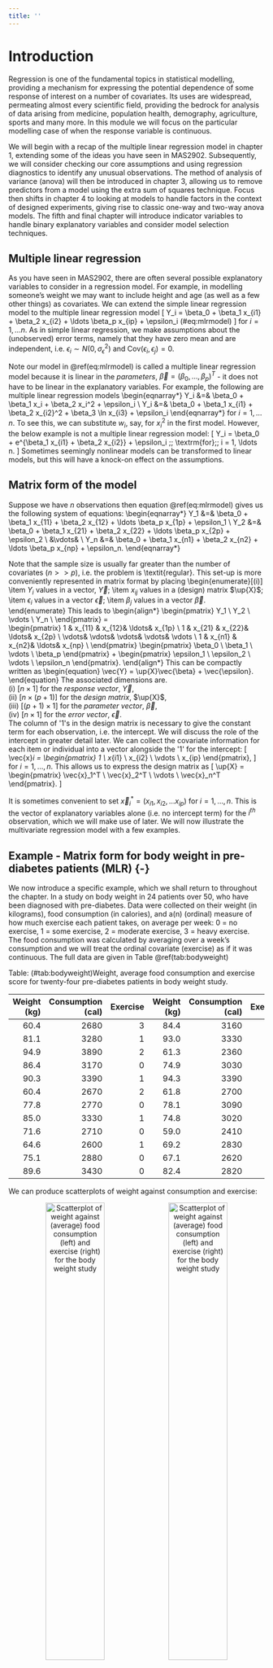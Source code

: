 ```yaml
---
title: ''
---
```


# Introduction

Regression is one of the fundamental topics in statistical modelling, providing a mechanism for expressing the potential dependence of some response of interest on a number of covariates. Its uses are widespread, permeating almost every scientific field, providing the bedrock for analysis of data arising from medicine, population health, demography, agriculture, sports and many more. In this module we will focus on the particular modelling case of when the response variable is continuous.

We will begin with a recap of the multiple linear regression model in chapter 1, extending some of the ideas you have seen in MAS2902. Subsequently, we will consider checking our core assumptions and using regression diagnostics to identify any unusual observations. The method of analysis of variance (anova) will then be introduced in chapter 3, allowing us to remove predictors from a model using the extra sum of squares technique. Focus then shifts in chapter 4 to looking at models to handle factors in the context of designed experiments, giving rise to classic one-way and two-way anova models. The fifth and final chapter will introduce indicator variables to handle binary explanatory variables and consider model selection techniques.

<!-- The long-term aim is to build towards a framework of a general linear model, which will itself be developed further in MAS3906 (should you take this optional module) to allow for response variables of alternative types, i.e. binary or count data, via a generalised linear model. -->

## Multiple linear regression
As you have seen in MAS2902, there are often several possible explanatory variables to consider in a regression model. For example, in modelling someone’s weight we may want to include height and age (as well as a few other things) as covariates. We can extend the simple linear regression model to the multiple linear regression model
\[
Y_i = \beta_0 + \beta_1 x_{i1} + \beta_2 x_{i2} + \ldots \beta_p x_{ip} + \epsilon_i (\#eq:mlrmodel)
\]
for $i = 1, \ldots n$. As in simple linear regression, we make assumptions about the (unobserved) error terms, namely that they have zero mean and are independent, i.e. $\epsilon_i \sim N(0, \sigma_{\epsilon}^2)$ and $\textrm{Cov}(\epsilon_i, \epsilon_j) = 0$.

Note our model in \@ref(eq:mlrmodel) is called a multiple linear regression model because it is linear in the *parameters*, $\vec{\beta}  = \left(\beta_0, \ldots, \beta_p\right)^T$ - it does not have to be linear in the explanatory variables. For example, the following are multiple linear regression models
\begin{eqnarray*}
Y_i &=& \beta_0 + \beta_1 x_i + \beta_2 x_i^2 + \epsilon_i \\
Y_i &=& \beta_0 + \beta_1 x_{i1} + \beta_2 x_{i2}^2 + \beta_3 \ln x_{i3} + \epsilon_i
\end{eqnarray*}
for $i = 1, \ldots n$. To see this, we can substitute $w_i$, say, for $x_i^2$ in the first model. However, the below example is not a multiple linear regression model:
\[
Y_i = \beta_0 + e^{\beta_1 x_{i1} + \beta_2 x_{i2}} + \epsilon_i \;\; \textrm{for}\;\; i = 1, \ldots n.
\]
Sometimes seemingly nonlinear models can be transformed to linear models, but this will have a knock-on effect on the assumptions.

## Matrix form of the model
Suppose we have $n$ observations then equation \@ref(eq:mlrmodel) gives us the following system of equations:
\begin{eqnarray*}
Y_1 &=& \beta_0 + \beta_1 x_{11} + \beta_2 x_{12} + \ldots \beta_p x_{1p} + \epsilon_1 \\
Y_2 &=& \beta_0 + \beta_1 x_{21} + \beta_2 x_{22} + \ldots \beta_p x_{2p} + 
\epsilon_2 \\
&\vdots& \\
Y_n &=& \beta_0 + \beta_1 x_{n1} + \beta_2 x_{n2} + \ldots \beta_p x_{np} + 
\epsilon_n.
\end{eqnarray*}

Note that the sample size is usually far greater than the number of covariates ($n>>p$), i.e. the problem is \textit{regular}. This set-up is more conveniently represented in matrix format by placing
\begin{enumerate}[(i)]
\item $Y_i$ values in a vector, $\vec{Y}$;
\item $x_{ij}$ values in a (design) matrix $\up{X}$;
\item $\epsilon_i$ values in a vector $\vec{\epsilon}$;
\item $\beta_j$ values in a vector $\vec{\beta}$.
\end{enumerate}
This leads to
\begin{align*}
\begin{pmatrix}
        Y_1 \\
	Y_2 \\
 	\vdots \\
 	Y_n \\
         \end{pmatrix} =  
             \begin{pmatrix}
	1 & x_{11} & x_{12}& \ldots& x_{1p} \\
	1 & x_{21} & x_{22}& \ldots& x_{2p} \\
\vdots& \vdots& \vdots& \vdots& \vdots \\
	1 & x_{n1} & x_{n2}& \ldots& x_{np} \\
         \end{pmatrix}
         \begin{pmatrix}
        \beta_0 \\
	\beta_1 \\
 	\vdots \\
 	\beta_p
         \end{pmatrix} +
         \begin{pmatrix}
       	\epsilon_1 \\
	\epsilon_2 \\
	\vdots \\
 	\epsilon_n
         \end{pmatrix}.
   \end{align*}
This can be compactly written as
\begin{equation}
\vec{Y} = \up{X}\vec{\beta} + \vec{\epsilon}.
\end{equation}
The associated dimensions are.   
(i) $[n \times 1]$ for the *response vector*, $\vec{Y}$,  
(ii) $[n \times (p+1)]$ for the *design matrix*, $\up{X}$,  
(iii) $[(p+1) \times 1]$ for the *parameter vector*, $\vec{\beta}$,  
(iv) $[n \times 1]$ for the *error vector*, $\vec{\epsilon}$.  
The column of '1's in the design matrix is necessary to give the constant term for each observation, i.e. the intercept. We will discuss the role of the intercept in greater detail later. We can collect the covariate information for each item or individual into a vector alongside the '1' for the intercept:
\[
\vec{x}_i =
\begin{pmatrix}
1 \\
x_{i1} \\
x_{i2} \\
\vdots \\
x_{ip}
\end{pmatrix},
\]
for $i = 1, \ldots, n$. This allows us to express the design matrix as
\[
\up{X} =
\begin{pmatrix}
\vec{x}_1^T \\
\vec{x}_2^T \\
\vdots \\
\vec{x}_n^T
\end{pmatrix}.
\]

It is sometimes convenient to set $\vec{x}_i^* = (x_{i1}, x_{i2}, \ldots x_{ip})$
for $i = 1, \ldots, n$. This is the vector of explanatory variables alone (i.e. no intercept term) for the $i^{th}$ observation, which we will make use of later. We will now illustrate the multivariate regression model with a few examples. 

## Example - Matrix form for body weight in pre-diabetes patients (MLR) {-}
We now introduce a specific example, which we shall return to throughout the chapter. In a study on body weight in 24 patients over 50, who have been diagnosed with pre-diabetes. Data were collected on their weight (in kilograms), food consumption (in calories), and a(n) (ordinal) measure of how much exercise each patient takes, on average per week: 0 = no exercise, 1 = some exercise, 2 = moderate exercise, 3 = heavy exercise. The food consumption was calculated by averaging over a week’s consumption and we will treat the ordinal covariate (exercise) as if it was continuous. The full data are given in Table \@ref(tab:bodyweight)


Table: (\#tab:bodyweight)Weight, average food consumption and exercise score for twenty-four pre-diabetes patients in body weight study.

| Weight (kg)| Consumption (cal)| Exercise| Weight (kg)| Consumption (cal)| Exercise|
|-----------:|-----------------:|--------:|-----------:|-----------------:|--------:|
|        60.4|              2680|        3|        84.4|              3160|        0|
|        81.1|              3280|        1|        93.0|              3330|        0|
|        94.9|              3890|        2|        61.3|              2360|        2|
|        86.4|              3170|        0|        74.9|              3030|        0|
|        90.3|              3390|        1|        94.3|              3390|        0|
|        60.4|              2670|        2|        61.8|              2700|        2|
|        77.8|              2770|        0|        78.1|              3090|        0|
|        85.0|              3330|        1|        74.8|              3020|        1|
|        71.6|              2710|        0|        59.0|              2410|        0|
|        64.6|              2600|        1|        69.2|              2830|        2|
|        75.1|              2880|        0|        67.1|              2620|        0|
|        89.6|              3430|        0|        82.4|              2820|        1|

We can produce scatterplots of weight against consumption and exercise:

<div class="figure" style="text-align: center">
<img src="multiplelinearreg_files/figure-html/unnamed-chunk-1-1.png" alt="Scatterplot of weight against (average) food consumption (left) and exercise (right) for the body weight study" width="48%" /><img src="multiplelinearreg_files/figure-html/unnamed-chunk-1-2.png" alt="Scatterplot of weight against (average) food consumption (left) and exercise (right) for the body weight study" width="48%" />
<p class="caption">(\#fig:unnamed-chunk-1)Scatterplot of weight against (average) food consumption (left) and exercise (right) for the body weight study</p>
</div>

Comments:   

1. We see that body weight is approximately linearly related to food consumption with a positive slope. There may be one unusual observation (top-right)? Could this be influential? Could others? We will consider these questions in more detail in the next chapter.  

1. There is some evidence that body weight declines with increasing exercise but the effect is possibly being masked by the variability in food consumption. Note that we observe vertical strips when dealing with ordinal variables so trends are perhaps harder to see. 

We wish to fit the model:
\[
\gap{Y_i = \beta_0 + \beta_1 x_{i1} + \beta_2 x_{i2} + \epsilon_i}
\]
for $i = 1, \ldots, n$, where $x_{i1}$ is food consumption and $x_{i2}$ is exercise for the $i^{th}$ patient. Equivalently, using our matrix formulation, we can express the model as
\[
\gap{\vec{Y} = \up{X}\vec{\beta} + \vec{\epsilon}}
\]
We can define the relevant quantities using the available data for the multiple linear regression model as follows:
\begin{align*}
\gap{
\vec{Y} =
\begin{pmatrix}
    60.4     \\
	81.1 \\
  \vdots \\
 	82.4 \\
         \end{pmatrix}, 
         	\up{X} =
     \begin{pmatrix}
	1 & 2680& 3  \\
	1 & 3280& 1  \\
  \vdots& \vdots& \vdots \\
	1 & 2820& 1 \\
         \end{pmatrix},
         \vec{\beta} = \begin{pmatrix}
        \beta_0 \\
	\beta_1 \\
	\beta_2 \\
         \end{pmatrix},
         \vec{\epsilon} =    \begin{pmatrix}
  \epsilon_1 \\
	\epsilon_2 \\
  \vdots \\
	\epsilon_{24} \\
         \end{pmatrix}.}
   \end{align*}

Note that both $\vec{Y}$ and $\vec{\epsilon}$ are unchanged by the addition of variables since these are fixed data in the case of the former, and, as yet, unknown errors in the case of the latter - note that since there is a single error term, $\epsilon_i$, for each observation, $Y_i$, the errors will always form a vector of length $n$. 

The residuals (which estimate the errors) can also be collected in a vector of length $n$, but we only know the values of the residuals *after* model fitting and their values will be different under each model. Both $\up{X}$ and $\vec{\beta}$ do change, with the addition of a column and row respectively for each additional covariate.

## Parameter estimation
Having set up the model, how do we obtain estimates for the unknown parameters? One approach is to use maximum likelihood. 

In order to set the scene, recall that our key assumptions are normality, zero mean, common variance and independence of the errors, i.e. $\epsilon_i \sim N(0, \sigma_{\epsilon}^2)$ and $\textrm{Cov}(\epsilon_i, \epsilon_j) = 0$. Since $Y_i = \beta_0 + \beta_1 x_{i1} + \ldots + \beta_p x_{ip} + \epsilon_i$, then the normality assumption on $\epsilon_i$ induces a normal distribution on each $Y_i$ (and, in turn, the vector $\vec{Y}$). The values for the covariates are fixed, as are the true (usually unknown) values of $\vec{\beta}$ so these just serve as constants when thinking about the distribution of $Y_i$. 

Furthermore, the assumption of independence also carries through and the variance is unaltered (since we are simply adding scalars to a random variable). This tells us that $Y_i \mid \vec{x}_i, \vec{\beta}, \sigma_{\epsilon}^2 \sim N(\beta_0 + \beta_1 x_{i1} + \ldots + \beta_p x_{ip}, \sigma_{\epsilon}^2)$ for $i = 1, \ldots, n$. This can be written more compactly as $Y_i \mid \vec{x}_i, \vec{\beta}, \sigma_{\epsilon}^2 \sim N(\vec{x}_i^T\vec{\beta}, \sigma_{\epsilon}^2)$. 

Before going further, recall that the probability density function for a univariate normal random variable, $Y \sim N(\mu, \sigma^2)$, is:
\[
\gap{f(y \mid \mu, \sigma^2) = \frac{1}{\sqrt{2\pi\sigma^2}}
\exp\left\{-\frac{(y - \mu)^2}{2\sigma^2}\right\}}
\]

The likelihood principle instructs us to pick values of the parameters that maximise the likelihood. If observations are independent (as we have just shown they are here), then the likelihood function for all observations is a product of the individual normal densities for each observation of the form:
\[
\gap{L(\mu, \sigma^2 \mid y_1, \ldots, y_n) = \prod_{i=1}^n f(y_i \mid \mu, \sigma^2).}
\]
Now, for our multiple linear regression model, we have
\begin{align*}
\gap{L(\vec{\beta}, \sigma_{\epsilon}^2 \mid y_1, \ldots, y_n, \up{X})} &\gap{= \prod_{i=1}^n f(y_i \mid \vec{x}_i, \vec{\beta}, \sigma_{\epsilon}^2)} \\
&\gap{= \prod_{i=1}^n \frac{1}{\sqrt{2\pi\sigma_{\epsilon}^2}}
\exp\left\{-\frac{(y_i - \vec{x}_i^T\vec{\beta})^2}{2\sigma_{\epsilon}^2}\right\}} \\
&\gap{= (2\pi\sigma_{\epsilon}^2)^{-n/2}
\exp\left\{-\frac{1}{2\sigma_{\epsilon}^2}\sum_{i=1}^n (y_i - \vec{x}_i^T\vec{\beta})^2 \right\}}  \\
&\gap{= (2\pi)^{-n/2} (\sigma_{\epsilon}^2)^{-n/2}
\exp\left\{-\frac{1}{2\sigma_{\epsilon}^2}\sum_{i=1}^n (y_i - \vec{x}_i^T\vec{\beta})^2 \right\}} \\
\end{align*}

### Estimation of $\vec{\beta}$
To estimate the parameter vector, $\vec{\beta}$ we consider the log-likelihood since this is typically easier to work with, being additive as opposed to multiplicative. The log-likelihood is given by
\begin{equation*}
\gap{\ell(\vec{\beta}, \sigma_{\epsilon}^2 \mid y_1, \ldots, y_n, \up{X}) = -\frac{n}{2} \ln(2\pi) -\frac{n}{2} \ln (\sigma_{\epsilon}^2) - \frac{1}{2\sigma_{\epsilon}^2} \sum_{i=1}^n (y_i - \vec{x}_i^T\vec{\beta})^2}
\end{equation*}
We could (partially) differentiate with respect to each element of $\vec{\beta}$ and this would lead to a system of equations (with a lot of structure) known as the normal equations. However, it is easier to consider the matrix formulation of the model by noting that
\[
\sum_{i=1}^n (y_i - \vec{x}_i^T\vec{\beta})^2 = (\vec{y} - \up{X}\vec{\beta})^T
(\vec{y} - \up{X}\vec{\beta})
\]

This is, in fact, the exact quantity that is minimised using the method of least squares, which can also be used to estimate the parameters for this model (and simple linear regression). Now, ignoring the constant terms (by treating $\sigma_{\epsilon}^2$ as fixed at this stage), we wish to minimise
\begin{align*}
\gap{(\vec{y} - \up{X}\vec{\beta})^T (\vec{y} - \up{X}\vec{\beta})} &\gap{=
(\vec{y}^T - \vec{\beta}^T\up{X}^T)(\vec{y} - \up{X}\vec{\beta})} \\
&\gap{= \vec{y}^T\vec{y} - \vec{y}^T\up{X}\vec{\beta} - \vec{\beta}^T\up{X}^T\vec{y} + \vec{\beta}^T\up{X}^T \up{X}\vec{\beta}}
\end{align*}

By noting that $\vec{y}^T\up{X}\vec{\beta}$ is a scalar we can rewrite this as its transpose, i.e. $\vec{y}^T\up{X}\vec{\beta} = \vec{\beta}^T\up{X}^T\vec{y}$. Hence
\[
\gap{(\vec{y} - \up{X}\vec{\beta})^T (\vec{y} - \up{X}\vec{\beta}) = 
\vec{y}^T\vec{y} -  2\vec{\beta}^T\up{X}^T\vec{y} + \vec{\beta}^T\up{X}^T \up{X}\vec{\beta}}
\]

We can now differentiate to obtain
\[
\gap{\frac{\partial \ell}{\partial \vec{\beta}} = -  2\up{X}^T\vec{y} + 2\up{X}^T \up{X}\vec{\beta}}
\]

Setting equal to zero and solving for $\vec{\beta}$ leads to the solution
\begin{equation}
\gap{\vec{\hat{\beta}} = (\up{X}^T\up{X})^{-1}\up{X}^T\vec{y}}
\end{equation}

This estimate exists as long as the inverse exists, i.e. no column of $\up{X}$ is a linear combination of other columns, i.e. there is no multicollinearity. We have to be careful that no columns of $\up{X}$ are \textit{nearly} linearly related as this can be harder to detect and leads to serious issues; we will discuss multicollinearity in more detail in section \@ref(sec:multicol).

### Estimation of $\sigma_{\epsilon}^2$
We can estimate $\sigma_{\epsilon}^2$ in a similar fashion (now treating $\vec{\beta}$ as fixed), using maximum likelihood once more. Recall that
\begin{equation*}
\ell(\vec{\beta}, \sigma_{\epsilon}^2 \mid y_1, \ldots, y_n, \up{X}) = -\frac{n}{2} \ln(2\pi) -\frac{n}{2} \ln (\sigma_{\epsilon}^2) - \frac{1}{2\sigma_{\epsilon}^2} \sum_{i=1}^n (y_i - \vec{x}_i^T\vec{\beta})^2.
\end{equation*}

For ease of calculation we let $\tau = \sigma_{\epsilon}^2$ and then differentiating with respect to $\tau$ we obtain
\begin{equation*}
\gap{\frac{\partial \ell}{\partial\tau} = -\frac{n}{2\tau} + 
\frac{\sum (y_i - \vec{x}_i^T\vec{\beta})^2}{2\tau^2}}
\end{equation*}

Setting the above equal to zero and solving for $\tau$ we obtain
\begin{equation}
\gap{\hat{\tau} = \frac{\sum (y_i - \vec{x}_i^T\vec{\beta})^2}{n} = 
\frac{\sum (y_i - \hat{y_i})^2}{n}.}
\end{equation}

However, this is a biased estimate (akin to the sample variance bias problem), so we adjust for the fact that we have estimated the $p$-vector $\vec{\beta}$ by using
$$
\gap{\hat{\sigma}_{\epsilon}^2 = s^2 = \frac{\sum (y_i - \hat{y_i})^2}{n - p - 1} } (\#eq:ssquared)
$$

where $p$ is the number of explanatory variables in the model. Note that $\vec{\beta}$ has length $k = p+1$ typically, with the additional intercept term.

### Residuals, fitted values and the 'hat matrix' {#sec:resfithat}
The vector of residuals (which estimate the errors) can be obtained by subtraction after model fitting, namely as 'observed - fitted'
\begin{align*}
\gap{\vec{\hat{\epsilon}}} &\gap{= \vec{y} - \hat{\vec{y}}} \\
&\gap{= \vec{y} - \up{X}\vec{\hat{\beta}},}
\end{align*}
where the fitted values are found as $\hat{\vec{y}} = \up{X}\vec{\hat{\beta}}$.

#### The hat matrix {-}
We can rewrite the estimate for the errors by substituting in $\vec{\hat{\beta}} = (\up{X}^T\up{X})^{-1}\up{X}^T\vec{y}$ to obtain 
\begin{align*}
\gap{\vec{\hat{\epsilon}}} &\gap{= \vec{y} - \up{X}(\up{X}^T\up{X})^{-1}\up{X}^T\vec{y}} \\
&\gap{= (\up{I} - \up{X}(\up{X}^T\up{X})^{-1}\up{X}^T) \vec{y}} \\
&\gap{= (\up{I} - \up{H})\vec{y},}
\end{align*}
where $\up{H} = \up{X}(\up{X}^T\up{X})^{-1}\up{X}^T$. $\up{H}$ is known as the 'hat' matrix since
\begin{align*}
\gap{\hat{\vec{y}}} &\gap{= \up{X}\hat{\vec{\beta}}} \\
&\gap{= \up{X}(\up{X}^T\up{X})^{-1}\up{X}^T\vec{y}} \\
&\gap{= \up{H}\vec{y}.}
\end{align*}

Hence, multiplying by $\up{H}$ converts $\vec{y}$ to $\hat{\vec{y}}$, i.e. it is the matrix that puts a hat on $\vec{y}$. The hat matrix is an $n \times n$ matrix with elements
\begin{align*}
\gap{\up{H} =
\begin{pmatrix}
  h_{11}& h_{12}& \ldots& h_{1n} \\
  h_{21}& h_{22}& \ldots& h_{2n} \\
  \vdots& \vdots& & \vdots \\
  h_{n1}& h_{n2}& \ldots& h_{nn} \\
         \end{pmatrix}} \;\;\;\;
\end{align*}

The diagonal values of $\up{H}$ (i.e. the $h_{ii}$ values for $i = 1, \ldots, n$) are called the leverages (see chapter 2).

### Properties of the hat matrix
It turns out that the hat matrix, $\up{H}$, has some useful properties, which will prove to be handy later. Namely, 

1. $\up{H}$ is symmetric, whereby $\up{H}^T = \up{H}$,
1. $\up{H}$ is idempotent, i.e $\up{H}^2 = \up{H}\up{H} = \up{H}$.

#### Proof {-}
1. <span style="color: red">Now</span>
\begin{align*}
\gap{\up{H}^T} &\gap{=\Bigl(\up{X} (\up{X}^T\up{X})^{-1} \up{X}^T\Bigr)^T} \\
&\gap{= \up{X}\left(\up{X}^T\up{X})^{-1}\right)^T \up{X}^T} \\
&\gap{= \up{X}\left(\up{X}^T\up{X})^T\right)^{-1} \up{X}^T} \\
&\gap{= \up{X} (\up{X}^T\up{X})^{-1} \up{X}^T} \\
&\gap{= \up{H}.} \\
\end{align*}
1. <span style="color: red">We now have</span>
\begin{align*}
\gap{\up{H}\up{H}} &\gap{= \Bigl(\up{X} (\up{X}^T\up{X})^{-1} \up{X}^T\Bigr) \Bigl(\up{X} (\up{X}^T\up{X})^{-1} \up{X}^T\Bigr)}  \\
&\gap{= \up{X} (\up{X}^T\up{X})^{-1} \up{X}^T\up{X} (\up{X}^T\up{X})^{-1} \up{X}^T} \\
&\gap{= \up{X} (\up{X}^T\up{X})^{-1} \up{X}^T} \\
&\gap{= \up{H}.} \\
\end{align*}

<!-- ## Example: Simple linear regresion analysis of bodyweight data {-} -->
<!-- We are now in a position to estimate the parameters for the data on pre-diabetes patients introduced earlier. Recall that for the simple linear regression model for the bodyweight data we have the data and design matrix: -->
<!-- \begin{align*} -->
<!-- \vec{Y} = -->
<!-- \begin{pmatrix} -->
<!--   60.4 \\ -->
<!-- 	81.1 \\ -->
<!--   \vdots \\ -->
<!--  	82.4 \\ -->
<!--          \end{pmatrix}, \;\;\;\; -->
<!--          	\up{X} = -->
<!--      \begin{pmatrix} -->
<!-- 	1 & 2680  \\ -->
<!-- 	1 & 3280  \\ -->
<!--   \vdots& \vdots \\ -->
<!-- 	1 & 2820 \\ -->
<!-- \end{pmatrix} -->
<!-- \end{align*} -->

<!-- Hence we can use matrix algebra to calculate -->
<!-- \begin{align*} -->
<!-- \up{X}^T\up{X} &= -->
<!-- \begin{pmatrix} -->
<!-- 24 & 71560  \\ -->
<!-- 71560 & 216577400  \\ -->
<!-- \end{pmatrix}, \\ -->
<!-- \up{X}^T\vec{y} &= \begin{pmatrix} -->
<!-- 1837.50 \\ -->
<!-- 5570449 \\ -->
<!-- \end{pmatrix}. -->
<!-- \end{align*} -->

<!-- We can then find  -->
<!-- \begin{align*} -->
<!-- \gap{(\up{X}^T\up{X})^{-1} = \frac{1}{(24\times 216577400 - 71560^2)} -->
<!-- \begin{pmatrix} -->
<!-- 216577400 & -71560  \\ -->
<!-- -71560 & 24  \\ -->
<!-- \end{pmatrix}} -->
<!-- \end{align*} -->

<!-- Simplifying, we obtain (to 2 d.p.) -->
<!-- \begin{align*} -->
<!-- \gap{ -->
<!-- (\up{X}^T\up{X})^{-1} =  -->
<!-- \begin{pmatrix} -->
<!-- 2.81 & -9.29 \times 10^{-4}  \\ -->
<!-- -9.29 \times 10^{-4} & 3.12 \times 10^{-7}  \\ -->
<!-- \end{pmatrix}} -->
<!-- \end{align*} -->

<!-- So the parameter estimates can be found as -->
<!-- \begin{align*} -->
<!-- \vec{\beta} &= \begin{pmatrix} -->
<!-- 2.81 & -9.29 \times 10^{-4}  \\ -->
<!-- -9.29 \times 10^{-4} & 3.12 \times 10^{-7}  \\ -->
<!-- \end{pmatrix} -->
<!-- \begin{pmatrix} -->
<!-- 1837.50 \\ -->
<!-- 5570449 \\ -->
<!-- \end{pmatrix} \\ -->
<!-- &= \begin{pmatrix} -->
<!-- -8.573 \\ -->
<!-- 0.029 \\ -->
<!-- \end{pmatrix} \\ -->
<!-- \end{align*} -->

<!-- The fitted line is thus -->
<!-- \[ -->
<!-- \gap{\textrm{Weight} = -8.573 + 0.029\times \textrm{Consumption}.} -->
<!-- \]  -->

<!-- This can be interpreted in the usual way, i.e. body weight goes up by 0.029 kg for every additional calorie consumed. This is not particularly helpful in this instance, and it may be more meaningful to express this as the change per 100 calories, say (which would equate to an approximate 3 kg weight increase since $0.029 \times 100 = 2.9$). Note that, as an alternative, we could change the units of the calorie variable at the outset, i.e. before fitting the model, to achieve the same result. -->

<!-- We can also calculate the fitted values -->
<!-- \begin{align*} -->
<!-- \gap{ -->
<!-- \hat{\vec{y}} = \up{X}\hat{\vec{\beta}} = -->
<!-- \begin{pmatrix} -->
<!-- 67.95 \\ -->
<!-- 85.08 \\ -->
<!-- \vdots \\ -->
<!-- 71.95 -->
<!-- \end{pmatrix} \\} -->
<!-- \end{align*} -->

<!-- From the fitted values we can also calculate the residuals -->
<!-- \begin{align*} -->
<!-- \gap{\vec{\hat{\epsilon}} = \vec{y} - \vec{\hat{y}} =  -->
<!-- \begin{pmatrix} -->
<!-- -7.55 \\ -->
<!-- -3.98 \\ -->
<!-- \vdots \\ -->
<!-- 10.45 -->
<!-- \end{pmatrix} \\} -->
<!-- \end{align*} -->

## Example: Multiple linear regresion analysis of bodyweight data {-}
We are now in a position to estimate the parameters for the data on pre-diabetes patients introduced earlier. First we recall that for the multiple linear regression model for the bodyweight data we have the design matrix given by:
\begin{align*}
\up{X} =
     \begin{pmatrix}
	1 & 2680& 3  \\
	1 & 3280& 1  \\
  \vdots& \vdots& \vdots \\
	1 & 2820& 1 \\
\end{pmatrix}
\end{align*}
Using matrix algebra we can calculate
\begin{align*}
\up{X}^T\up{X} &=
\begin{pmatrix}
24 & 71560 & 19  \\
71560 & 216577400 &  55380\\
19 & 55380 &  35\\
\end{pmatrix} \\
\up{X}^T\vec{y} &= \begin{pmatrix}
1837.50 \\
5570449 \\
1354.60
\end{pmatrix}.
\end{align*}

Taking the (3 by 3) matrix inverse we get 

\begin{align*}
(\up{X}^T\up{X})^{-1} = 
\begin{pmatrix}
3.02 & -9.69 \times 10^{-4} & -0.10 \\
-9.69 \times 10^{-4} & 3.20 \times 10^{-7} & 2.04 \times 10^{-5} \\
-0.10 & 2.04 \times 10^{-5} & 0.05 \\
\end{pmatrix}
\end{align*}

Hence, the parameter estimates can be found as

\begin{eqnarray*}
\gap{
\vec{\beta} = (\up{X}^T\up{X})^{-1}\up{X}^T\vec{y}
= (-2.104, 0.027, -3.278)^T.}
\end{eqnarray*}
Note that we can also calculate $\vec{\hat{y}} = \up{X}\vec{\hat{\beta}}$ from the above, and subsequently $\vec{\hat{\varepsilon}} = \vec{y} - \vec{\hat{y}}$. The fitted line for the multiple linear regression model is 
\[
\gap{\textrm{Weight} = -2.014 + 0.027\times \textrm{Consumption} -3.278\times\textrm{Exercise}.}
\]
This can be interpreted in a similar way to simple linear regression, but with a few caveats:

- body weight goes up by 0.027 kg for every additional calorie consumed, \textit{for a fixed value of exercise}.  

- body weight decreases by around 3.3 kg as individuals move up an exercise category, \textit{for a fixed amount of consumption}.  

- be careful not to interpret the above as exercise being 'more important' than consumption due to having a larger coefficient - the scales of the variables are different and we also have no idea (yet!) whether these values are significant.

It may be more meaningful to express the change due to consumption in different units. Also, note that the values of the parameter estimates change with the introduction (or removal) of variables into (from) the model - this is always the case (unless the covariates are independent), no matter how significant (or not) they are. This is important when building a regression model.

We have seen that fitting a multiple linear regression model with two covariates can be achieved `by hand'. However, it is clear that as we look to build more complex models then it may be advantageous to use software - we will see how to do this in section \@ref(sec:mlrinr).

## Expectations, variances and inference
We now consider the properties of the estimators $\vec{\hat{\beta}}$ and $\vec{\hat{\epsilon}}$, i.e. is $\vec{\hat{\beta}}$ unbiased? This will allow us, among other things, to assess the significance (or otherwise) of the parameter estimates. We begin by considering the expectation and variance of $\vec{\hat{\beta}}$.

### Expectation of $\vec{\hat{\beta}}$
Now,
\begin{align*}
\gap{\E\left[\vec{\hat{\beta}}\right]} &\gap{= \E\left[\left(\up{X}^T\up{X}\right)^{-1}\up{X}^T\vec{Y}\right]} \\
&\gap{= \left(\up{X}^T\up{X}\right)^{-1}\up{X}^T \E[\vec{Y}]} \\
&\gap{= \left(\up{X}^T\up{X}\right)^{-1}\up{X}^T \up{X}\vec{\beta}} \\
&\gap{= \vec{\beta}}
\end{align*}

Hence, $\vec{\hat{\beta}}$ is an unbiased estimator of $\vec{\beta}$.

### Variance of $\vec{\hat{\beta}}$
Before looking at the variance in detail we note
\[
\left\{\left(\up{X}^T\up{X}\right)^{-1}\up{X}^T\right\}^T = \up{X}\left\{\left(\up{X}^T\up{X}\right)^{-1}\right\}^T = \up{X}\left(\up{X}^T\up{X}\right)^{-1}
\]
since $(\up{X}^T\up{X})^{-1}$ is a symmetric matrix.

We are now in a position to look at the variance
\begin{align*}
\gap{\Var\left[\vec{\hat{\beta}}\right]} &\gap{= \Var\left[\left(\up{X}^T\up{X}\right)^{-1}\up{X}^T\vec{Y}\right]} \\
&\gap{= \left(\up{X}^T\up{X}\right)^{-1}\up{X}^T \Var\left[\vec{Y}\right] \left\{\left(\up{X}^T\up{X}\right)^{-1}\up{X}^T\right\}^T} \\
&\gap{= \left(\up{X}^T\up{X}\right)^{-1}\up{X}^T \up{I}\sigma_{\epsilon}^2 \up{X}\left(\up{X}^T\up{X}\right)^{-1}} \\
&\gap{= \sigma_{\epsilon}^2 \left(\up{X}^T\up{X}\right)^{-1}\up{X}^T \up{X}\left(\up{X}^T\up{X}\right)^{-1}} \\
&\gap{= \sigma_{\epsilon}^2 \left(\up{X}^T\up{X}\right)^{-1}}
\end{align*}

### Inference for $\vec{\hat{\beta}}$ {#sec:inferforbetahat}
Since $\vec{\hat{\beta}}$ consists of linear combinations of the $Y_i$'s, which are independent and normally distributed, it has a multivariate normal distribution, namely $\vec{\hat{\beta}} \sim N_{p+1}\left(\vec{\beta}, \sigma_{\epsilon}^2 (\up{X}^T\up{X})^{-1}\right)$ and each of the individual parameter estimates are univariate normal (due to properties of the multivariate normal distribution). Their (individual) significance can be asssessed via the test statistic 
\[
\gap{\hat{\beta_j}\bigg/\sqrt{v_{jj}s^2} \sim t_{n-p-1}}
\]
where $v_{jj}$ is the $(j+1)^{th}$ diagonal element of $\up{V} = (\up{X}^T\up{X})^{-1}$, and $s^2$ is our (unbiased) estimate of $\sigma_{\epsilon}^2$ from equation \@ref(eq:ssquared). Note the use of the $t$-distribution since we must also estimate $s^2$.

### Expectation and variance of the fitted values {#sec:expvaryhat}
The fitted values are calculated as
\[
\hat{\vec{Y}} = \up{X}\vec{\hat{\beta}}
\]
or equivalently as
\[
\hat{\vec{Y}} = \up{H}\vec{Y}.
\]

Their expectation is

\begin{align*}
\gap{\E\left[\vec{\hat{Y}}\right]} &\gap{= \E\left[\up{X}\vec{\hat{\beta}}\right]} \\
&\gap{=\up{X} \E[\vec{\hat{\beta}}]} \\
&\gap{=\up{X}\vec{\beta}},
\end{align*}

with variance given by

\begin{align*}
\gap{\Var\left[\vec{\hat{Y}}\right]} &\gap{= \Var\left[\up{H}\vec{Y}\right]} \\
&\gap{= \up{H} \Var\left[\vec{Y}\right] \up{H}^T} \\
&\gap{= \up{H} \up{I}\sigma_{\epsilon}^2 \up{H}^T} \\
&\gap{= \up{H}\up{H}\sigma_{\epsilon}^2} \\
&\gap{= \up{H} \sigma_{\epsilon}^2} 
\end{align*}
Hence, the variability of the fitted values depends on the hat matrix, $\up{H}$. We will discuss this further in chapter 2.

### Expectation and variance of the residuals
Recall that the residuals are found as
\[
\gap{\vec{\hat{\epsilon}} = \vec{Y} - \hat{\vec{Y}}.}
\]
or alternatively as
\[
\gap{\vec{\hat{\epsilon}} = (\up{I} - \up{H})\vec{Y}.}
\]

We can find the expectation and variance as
\begin{align*}
\gap{\E[\vec{\hat{\epsilon}}]} & \gap{= \E[\vec{Y} - \hat{\vec{Y}}]} \\
&\gap{= \E[\up{X}\vec{\beta}] - \E[\up{X}\vec{\hat{\beta}}]} \\
&\gap{= \up{X}\vec{\beta} - \up{X}\vec{\beta}} \\
&\gap{= \vec{0},}
\end{align*}
and
\begin{align*}
\gap{\Var[\vec{\hat{\epsilon}}]} &\gap{= \Var[(\up{I} - \up{H})\vec{Y}]} \\
&\gap{= (\up{I} - \up{H})\Var[\vec{Y}](\up{I} - \up{H})^T} \\
&\gap{= (\up{I} - \up{H})\sigma_{\epsilon}^2\up{I}(\up{I} - \up{H})} \\
&\gap{= \sigma_{\epsilon}^2(\up{I} - \up{H} - \up{H} + \up{H}\up{H})} \\
&\gap{= \sigma_{\epsilon}^2(\up{I} - \up{H}).}
\end{align*}

Note that this implies that, unless all the diagonal values of $\up{H}$ are equal then the errors have different variances, and that these variances are smaller for larger values of $h_{ii}$, i.e. higher leverages (see chapter 2).

## Multiple linear regression in `R` {#sec:mlrinr}
Once we start to think about large datasets and a large number of parameters, finding the parameter estimates by hand becomes laborious, not to mention the possibility of both data entry and/or numerical errors occurring increases greatly. Happily, we can use `R` to conduct the analyses instead.

### Using data in `R`
There are various ways of using data with `R`. Data can be read in manually, i.e.


``` r
## Type the data in the console
bodyweight = c(60.4, 81.1, 94.9, 86.4, 90.3, 60.4, 77.8, 85.0, 71.6, 64.6, 75.1, 89.6, 
84.4, 93.0, 61.3, 74.9, 94.3, 61.8, 78.1, 74.8, 59.0, 69.2, 67.1, 82.4)
```

The majority of the time, in this module and the wider world, the (external) data in the file `ExternalData.RData` will be read/loaded directly into `R`, e.g.

``` r
## Load in an external dataset
load("ExternalData.RData")
```

Alternatively, we may sometimes make use of datasets that are internal to `R` in that they are part of an `R` package, i.e. for the dataset `InternalRDataset`:

``` r
## Load in an internal dataset
data(InternalRDataset)
```

To view the available datasets in `R` we can type `data()` at the console, or, for datasets attached to a particular package we can use `data(library = "Rpackage")`.

## Example: Analysis of bodyweight data using `R` {-}
To use `R` for the plots and analysis seen earlier:

``` r
## Load the data
load("bodyweight.RData")
```


``` r
## Plots
# Weight versus consumption
plot(Weight ~ Consumption, data = bodyweight, pch = 16)
# Weight versus exercise
plot(Weight ~ Exercise, data = bodyweight, pch = 16)
```


``` r
## Analysis
# Simple linear regression on consumption
fit1 <- lm(Weight ~ Consumption, data = bodyweight)
# Multiple linear regression on consumption & exercise
fit2 <- lm(Weight ~ Consumption + Exercise, data = bodyweight)
```

We can inspect a model fit using various commands
<ol type="i">
<li> The `summary()` command gives an overview of the fit </li>

``` r
summary(fit2)
```

```
## 
## Call:
## lm(formula = Weight ~ Consumption + Exercise, data = bodyweight)
## 
## Residuals:
##     Min      1Q  Median      3Q     Max 
## -5.5751 -2.5704 -0.7894  2.4049 10.9266 
## 
## Coefficients:
##              Estimate Std. Error t value Pr(>|t|)    
## (Intercept) -2.104925   7.017861  -0.300  0.76717    
## Consumption  0.027254   0.002286  11.921 8.23e-11 ***
## Exercise    -3.278296   0.916795  -3.576  0.00178 ** 
## ---
## Signif. codes:  0 '***' 0.001 '**' 0.01 '*' 0.05 '.' 0.1 ' ' 1
## 
## Residual standard error: 4.044 on 21 degrees of freedom
## Multiple R-squared:  0.8916,	Adjusted R-squared:  0.8813 
## F-statistic:  86.4 on 2 and 21 DF,  p-value: 7.346e-11
```
We will consider output of this nature in detail later in the module.
<li> The fitted values and residuals can also be extracted (output - to three decimal places - is suppressed here) 

``` r
round(fitted.values(fit2), 3)
round(residuals(fit2), 3)
```
</li>
<li> The variance-covariance matrix for $\vec{\hat{\beta}}$ is also contained within the fit. For the second model fit we get

``` r
vcov(fit2)
```

```
##             (Intercept)   Consumption      Exercise
## (Intercept)  49.2503765 -1.584890e-02 -1.6584367474
## Consumption  -0.0158489  5.227021e-06  0.0003330453
## Exercise     -1.6584367  3.330453e-04  0.8405137595
```
</li>
<li> The hat-values that make up the diagonal of the $\up{H}$ matrix can also be found - again we round to three decimal places:

``` r
round(hatvalues(fit2), 3)
```

```
##     1     2     3     4     5     6     7     8     9    10    11    12    13 
## 0.294 0.075 0.425 0.079 0.101 0.132 0.095 0.086 0.106 0.087 0.080 0.124 0.078 
##    14    15    16    17    18    19    20    21    22    23    24 
## 0.101 0.210 0.073 0.114 0.128 0.074 0.045 0.197 0.117 0.127 0.051
```
</li>
<li> We can also add a fitted regression line to a scatterplot via the `abline()` command:

``` r
plot(Weight ~ Consumption, data = bodyweight, pch = 16)
abline(fit1, lty = 2)
```
</li>
</ol>

## The role of the intercept 
The intercept, via the parameter $\beta_0$, is included as a matter of course when fitting a regression model (the default behaviour in R is to have an intercept present in a model). Why is this the case? What would happen if we removed the intercept?

Suppose we thought that we should fit the model without an intercept, then the multiple linear regression model takes the form
\[
\gap{Y_i = \beta_0 + \beta_1 x_{i1} + \beta_2 x_{i2} + \ldots \beta_p x_{ip} + \epsilon_i (\#eq:mlrmodelnoint)}
\]
for $i = 1, \ldots, n$. Or, equivalently, in matrix notation
\begin{equation}
\gap{\vec{Y} = \up{\tilde{X}}\vec{\beta} + \vec{\epsilon}.}
\end{equation}
where $\up{\tilde{X}}$ represents the design matrix that does not now have a first column of '1's.

## Example: Analysis of bodyweight data without an intercept term {-}
Returning to our example on pre-diabetes we would have
\begin{align*}
\gap{\vec{Y} =
\begin{pmatrix}
    60.4     \\
	81.1 \\
  \vdots \\
 	82.4 \\
         \end{pmatrix}, 
         	\up{\tilde{X}} =
     \begin{pmatrix}
	2680& 3  \\
	3280& 1  \\
  \vdots& \vdots \\
	2820& 1 \\
         \end{pmatrix},
         \vec{\beta} = \begin{pmatrix}
	\beta_1 \\
	\beta_2 \\
         \end{pmatrix},
         \vec{\epsilon} =    \begin{pmatrix}
  \epsilon_1 \\
	\epsilon_2 \\
  \vdots \\
	\epsilon_{24} \\
         \end{pmatrix}.}
   \end{align*}

Note that $\vec{Y}$ and $\vec{\epsilon}$ are unchanged, whereas both the design matrix and $\vec{\beta}$ are affected by the removal of the intercept term.

Upon fitting we would obtain the fitted model
\[
\textrm{Weight} = \hat{\beta}_1\times \textrm{Consumption} + \hat{\beta}_2\times\textrm{Exercise}.
\]

This model - and the equivalent model with an intercept term - assumes the relationship between weight and consumption remains the same for all values of calorific consumption and exercise. Moreover, the model without the intercept further assumes that zero calorie intake and zero exercise gives zero body weight! 

This may well not be true (or possible), not just here but for many datasets. Forcing a zero intercept can give nonsensical values for the predicted response and it can also severely affect the fit of the regression line, particularly if our estimate of the intercept is significantly different from zero. In the absence of an intercept term, the line of best fit is forced to go through the origin. We will now investigate further with another example. 

## Example: Analysis of men's Premier League football data - the role of the intercept {-}
The data in the following example comes from the 2012-13 men's English Premier League final football table (on Canvas in the file *prem.RData*). For each team the number of points they achieved (the response - why?), goals they scored, conceded, and their goal difference (scored - conceded) are recorded, alongside how many times they did not concede a goal (a 'clean sheet'), which will be our primary focus for now. A snapshot of the data are given below:


``` r
load("prem.RData")
kable(head(prem, 5))
```



| Position|Team              | Scored| Conceded| GoalDifference| Points| CleanSheets|
|--------:|:-----------------|------:|--------:|--------------:|------:|-----------:|
|        1|Manchester United |     86|       43|             43|     89|          13|
|        2|Manchester City   |     66|       34|             32|     78|          18|
|        3|Chelsea           |     75|       39|             36|     75|          14|
|        4|Arsenal           |     72|       37|             35|     73|          14|
|        5|Tottenham Hotspur |     66|       46|             20|     72|           9|
Below is a scatterplot of points against clean sheets:
<div class="figure" style="text-align: center">
<img src="multiplelinearreg_files/figure-html/premplot1-1.png" alt="Scatterplot of points against clean sheets for the Premier League 2012/13 data." width="65%" />
<p class="caption">(\#fig:premplot1)Scatterplot of points against clean sheets for the Premier League 2012/13 data.</p>
</div>

<ol type="a">
  <li>Fit a simple linear regression model with clean sheets as the sole covariate. Overlay the regression line on the scatterplot of the raw data and comment.

``` r
fitprem1 <- lm(Points ~ CleanSheets, data = prem)
plot(Points ~ CleanSheets, data = prem, pch = 16, xlim = c(0, 25), ylim = c(0, 100))
abline(fitprem1, lty = 2, lwd = 1.5, col = "red")
```

<div class="figure" style="text-align: center">
<img src="multiplelinearreg_files/figure-html/premfitted1-1.png" alt="Scatterplot of points against clean sheets for the Premier League 2012/13 data with overlaid model fit." width="65%" />
<p class="caption">(\#fig:premfitted1)Scatterplot of points against clean sheets for the Premier League 2012/13 data with overlaid model fit.</p>
</div>
</li>
  <li>Fit a second model, this time without an intercept and overlay this regression line. What do you observe?  
<span style="color: red">We can fit the second model and overlay the line using:</span>

``` r
fitprem2 <- lm(Points ~ CleanSheets - 1, data = prem)
abline(fitprem2, lty = 3, lwd = 1.5)
```
<div class="figure" style="text-align: center">
<img src="multiplelinearreg_files/figure-html/premfitted2-1.png" alt="Scatterplot of points against clean sheets for the Premier League 2012/13 data with two overlaid model fits." width="65%" />
<p class="caption">(\#fig:premfitted2)Scatterplot of points against clean sheets for the Premier League 2012/13 data with two overlaid model fits.</p>
</div>
</ol>

<span style="color: red">We can see that the model without the intercept has a different slope since $\hat{\beta}_0$ and $\hat{\beta}_1$ are correlated (see MAS2902). Note also that the line of best fit for the model without the intercept is forced to go through the origin. Both models seem to do a reasonable job - assessing by eye - of capturing the relationship between points and clean sheets. This is not always the case though, as we will see in practical 1.</span>

### Interpretability of the intercept and extrapolation
Having established that including an intercept is a sensible thing to do, we now move on to the question of its interpretation. Note that we did not formally interpret the intercept in our previous analysis of the bodyweight data, and this is common practice. 

However, if we did wish to say something meaningful about the intercept how would we go about it? We first inspect the fit for our first model from the previous example:


``` r
summary(fitprem1)
```

```
## 
## Call:
## lm(formula = Points ~ CleanSheets, data = prem)
## 
## Residuals:
##      Min       1Q   Median       3Q      Max 
## -16.6526  -7.9816  -0.7842   7.0974  26.8211 
## 
## Coefficients:
##             Estimate Std. Error t value Pr(>|t|)    
## (Intercept)  16.3368     8.0303   2.034 0.056915 .  
## CleanSheets   3.5263     0.7544   4.674 0.000189 ***
## ---
## Signif. codes:  0 '***' 0.001 '**' 0.01 '*' 0.05 '.' 0.1 ' ' 1
## 
## Residual standard error: 12.3 on 18 degrees of freedom
## Multiple R-squared:  0.5483,	Adjusted R-squared:  0.5232 
## F-statistic: 21.85 on 1 and 18 DF,  p-value: 0.0001888
```

<div class="figure" style="text-align: center">
<img src="multiplelinearreg_files/figure-html/unnamed-chunk-15-1.png" alt="Scatterplot of points against clean sheets for the Premier League 2012/13 data with overlaid model fit." width="65%" />
<p class="caption">(\#fig:unnamed-chunk-15)Scatterplot of points against clean sheets for the Premier League 2012/13 data with overlaid model fit.</p>
</div>

We see that the estimate of the intercept, $\hat{\beta}_0$, is 16.34. This tells us that when clean sheets takes the value zero, then we would expect a team to obtain around 16 points (as points is an integer we round). Here this makes some sense, since no clean sheets would mean a team concedes at least one goal in every match they play. Note, however, that the smallest observed value for this variable is five, so by using the value of zero we are extrapolating beyond the observed range of our data and this can be problematic.

### Mean-centering of covariates
Without any data manipulation prior to model fitting we have seen that the estimate for the intercept is interpreted as the value for the response when all of the covariates take the value zero. This, however, might be a scenario that is either not likely (i.e. a weight of zero kg for an adult), or not permissible (amount of a drug administered as part of a treatment) in the context of the data at hand. 

One solution to this issue is to scale the covariates via *mean-centering*.
\[
\gap{\vec{\tilde{x}}^{(j)} = \vec{x}^{(j)} - \bar{x}^{(j)}}
\]
where $j = 1, \ldots, p$, $\vec{x}^{(j)} = (x_{1j}, x_{2j}, \ldots, x_{nj})$ is the vector of values for the $j^{th}$ covariate and $\bar{x}^{(j)}$ is the sample mean for the $j^{th}$ covariate, for example the mean of the exercise values in the bodyweight data. Note the distinction between $\vec{x}^{(j)}$ and $\vec{x}_i$ introduced earlier, which is the vector of values for each individual (or subject).

The intercept has the same interpretation as above, namely the value of the response when the covariates are all simultaneously set to zero, i.e. $\vec{x}_i = \vec{0}$. However, zero is now the *mean* value for each covariate, after mean-centering, so the intercept can also now be interpreted as the value of the response when each covariate is at its (own) *average value*. Furthermore, the value of the intercept turns out to be $\bar{y}$, the sample mean of the response vector. Recall that in simple linear regression
\[
\hat{\beta}_0 = \bar{y} - \hat{\beta}_1 \times \bar{x}
\]
and this will clearly reduce to $\hat{\beta}_0 = \bar{y}$ when $\bar{x} = 0$. This result generalises to the multiple linear regression case.

This tends to give a more intuitive interpretation generally. Mean-centering also removes the correlation between $\beta_0$ and $\beta_1, \ldots \beta_p$. We will now see the effect of mean-centering in an example.

## Example: Mean-centering (men's Premier League football data) {-}
Returning to the data from the men's football Premier League. Below is a scatterplot of points against the raw (solid circles) and mean-centered (triangles) versions of our clean sheets covariate.

<div class="figure" style="text-align: center">
<img src="multiplelinearreg_files/figure-html/unnamed-chunk-16-1.png" alt="Scatterplot of points against the observed clean sheets (solid circles) and their mean-centered counterpart (triangles)." width="65%" />
<p class="caption">(\#fig:unnamed-chunk-16)Scatterplot of points against the observed clean sheets (solid circles) and their mean-centered counterpart (triangles).</p>
</div>

<ol type="a">
  <li> Fit a model using a mean-centered version of clean sheets.     
  [Hint: use the `scale` command in `R` to perform the mean-centering].     
  <span style="color: red">We fit - and inspect - the model using the `R` commands</span> 

``` r
CleanSheetsScaled <- scale(prem$CleanSheets, 
                           scale = FALSE)
fit_mean_centre <- lm(Points ~ CleanSheetsScaled, 
                      data = prem)
summary(fit_mean_centre)  
```

```
## 
## Call:
## lm(formula = Points ~ CleanSheetsScaled, data = prem)
## 
## Residuals:
##      Min       1Q   Median       3Q      Max 
## -16.6526  -7.9816  -0.7842   7.0974  26.8211 
## 
## Coefficients:
##                   Estimate Std. Error t value Pr(>|t|)    
## (Intercept)        51.6000     2.7513  18.755 2.91e-13 ***
## CleanSheetsScaled   3.5263     0.7544   4.674 0.000189 ***
## ---
## Signif. codes:  0 '***' 0.001 '**' 0.01 '*' 0.05 '.' 0.1 ' ' 1
## 
## Residual standard error: 12.3 on 18 degrees of freedom
## Multiple R-squared:  0.5483,	Adjusted R-squared:  0.5232 
## F-statistic: 21.85 on 1 and 18 DF,  p-value: 0.0001888
```
 </li>
  <li> Overlay the lines of best fit for the models using the raw and mean-centered covariates. What do you notice?
<div class="figure" style="text-align: center">
<img src="multiplelinearreg_files/figure-html/unnamed-chunk-18-1.png" alt="Scatterplot of points against the observed clean sheets (solid circles) and their mean-centered counterpart (triangles) with overlaid lines of best fit." width="65%" />
<p class="caption">(\#fig:unnamed-chunk-18)Scatterplot of points against the observed clean sheets (solid circles) and their mean-centered counterpart (triangles) with overlaid lines of best fit.</p>
</div>
</li>
  
<span style="color: red">From the summary, we see that the estimate of the slope is exactly the same as before, i.e. $\hat{\beta}_1 = 3.53$ so the line has the same gradient, but the intercept is different. The intercept estimate is $\hat{\beta}_0 = 51.60$ (recall, it was around 16 earlier) which suggests that a team with the \textit{average} number of clean sheets will obtain around 52 points (nearest integer, as before). This interpretation is cleaner than our earlier interpretation using the raw rather than mean-centered covariate.</span>
</ol>

Although we have illustrated the role of the intercept using simple linear regression, the same ideas hold in the multiple linear regression model. We now return to the issue of multicollinearity.

## Properties of $(\up{X}^T\up{X})^{-1}$: multicollinearity {#sec:multicol}
We saw earlier that both the estimator of $\vec{\beta}$ and its variance both depend on the quantity $\up{X}^T\up{X}^{-1}$. As such, this quantity plays a critical part in fitting a regression model and in determining the significance (or otherwise) of estimated parameters. We will now consider a situation known as *multicollinearity* that leads to problems with taking the inverse of $\up{X}^T\up{X}$.

## Example: Multicollinearity in men's Premier League football data {-}
Returning to the Premier League football data, a sports data analyst sets out to fit the following model:
\[
\textrm{Points}_i = \beta_0 + \beta_1 \textrm{Goal difference}_i + \beta_2 \textrm{Scored}_i + \beta_3 \textrm{Conceded}_i  + \epsilon_i
\]

<ol type="a">
<li> Construct the design matrix $\up{X}$, and hence calculate $\up{X}^T\up{X}$ and $(\up{X}^T\up{X})^{-1}$.

``` r
X <- cbind(1, prem$GoalDifference, prem$Scored, 
           prem$Conceded)
XTX <- crossprod(X)
solve(XTX) 
```
<span style="color: red">The last line fails, we cannot invert the matrix as it is singular.</span>
</li>
<li> Can you spot an obvious problem with this model?

<span style="color: red">The problem here is that one of the variables is a linear combination of the others, namely goal difference which is defined as 'scored' - 'conceded'. This means they are collinear and that we will have problems inverting $\up{X}^T\up{X}$.</span>

</li>
<li> Fit the model in `R` and inspect the fit - what do you notice?

<span style="color: red">Implementing the model we get</span>

``` r
summary(lm(Points ~ GoalDifference + Scored + Conceded, data = prem))
```

```
## 
## Call:
## lm(formula = Points ~ GoalDifference + Scored + Conceded, data = prem)
## 
## Residuals:
##      Min       1Q   Median       3Q      Max 
## -11.0387  -2.7741   0.2508   3.7633   5.7760 
## 
## Coefficients: (1 not defined because of singularities)
##                Estimate Std. Error t value Pr(>|t|)    
## (Intercept)     38.3511     9.6368   3.980 0.000969 ***
## GoalDifference   0.5710     0.1097   5.206 7.13e-05 ***
## Scored           0.2493     0.1803   1.382 0.184780    
## Conceded             NA         NA      NA       NA    
## ---
## Signif. codes:  0 '***' 0.001 '**' 0.01 '*' 0.05 '.' 0.1 ' ' 1
## 
## Residual standard error: 4.471 on 17 degrees of freedom
## Multiple R-squared:  0.9437,	Adjusted R-squared:  0.937 
## F-statistic: 142.4 on 2 and 17 DF,  p-value: 2.404e-11
```
<span style="color: red">There is no parameter estimate or standard error for goals conceded, which seems to have been removed from the model.</span> 
</li>
</ol>

Here it was clear what was driving the multicollinearity, and the issue could be easily spotted, and resolved. Sometimes, however, the problem is more subtle and we will consider this scenario further in practical 1. In the next chapter we will investigate whether our model conforms to assumptions and/or has any unusual observations that warrant further investigation.
